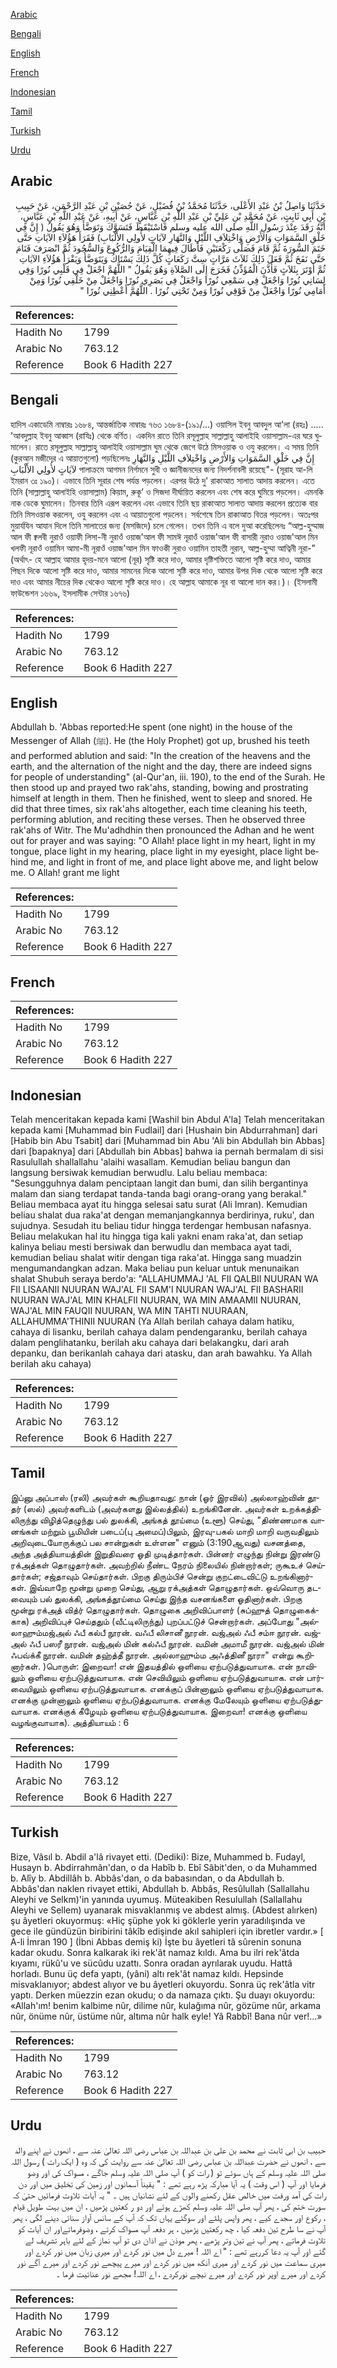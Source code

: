 [Arabic](#arabic)

[Bengali](#bengali)

[English](#english)

[French](#french)

[Indonesian](#indonesian)

[Tamil](#tamil)

[Turkish](#turkish)

[Urdu](#urdu)

## Arabic


<div dir="rtl" lang="ar" style={{fontSize:'larger',backgroundColor:'#f8f9fa',padding:20}}>
حَدَّثَنَا وَاصِلُ بْنُ عَبْدِ الأَعْلَى، حَدَّثَنَا مُحَمَّدُ بْنُ فُضَيْلٍ، عَنْ حُصَيْنِ بْنِ عَبْدِ الرَّحْمَنِ، عَنْ حَبِيبِ بْنِ أَبِي ثَابِتٍ، عَنْ مُحَمَّدِ بْنِ عَلِيِّ بْنِ عَبْدِ اللَّهِ بْنِ عَبَّاسٍ، عَنْ أَبِيهِ، عَنْ عَبْدِ اللَّهِ بْنِ عَبَّاسٍ، أَنَّهُ رَقَدَ عِنْدَ رَسُولِ اللَّهِ صلى الله عليه وسلم فَاسْتَيْقَظَ فَتَسَوَّكَ وَتَوَضَّأَ وَهُوَ يَقُولُ ‏(‏ إِنَّ فِي خَلْقِ السَّمَوَاتِ وَالأَرْضِ وَاخْتِلاَفِ اللَّيْلِ وَالنَّهَارِ لآيَاتٍ لأُولِي الأَلْبَابِ‏)‏ فَقَرَأَ هَؤُلاَءِ الآيَاتِ حَتَّى خَتَمَ السُّورَةَ ثُمَّ قَامَ فَصَلَّى رَكْعَتَيْنِ فَأَطَالَ فِيهِمَا الْقِيَامَ وَالرُّكُوعَ وَالسُّجُودَ ثُمَّ انْصَرَفَ فَنَامَ حَتَّى نَفَخَ ثُمَّ فَعَلَ ذَلِكَ ثَلاَثَ مَرَّاتٍ سِتَّ رَكَعَاتٍ كُلَّ ذَلِكَ يَسْتَاكُ وَيَتَوَضَّأُ وَيَقْرَأُ هَؤُلاَءِ الآيَاتِ ثُمَّ أَوْتَرَ بِثَلاَثٍ فَأَذَّنَ الْمُؤَذِّنُ فَخَرَجَ إِلَى الصَّلاَةِ وَهُوَ يَقُولُ ‏"‏ اللَّهُمَّ اجْعَلْ فِي قَلْبِي نُورًا وَفِي لِسَانِي نُورًا وَاجْعَلْ فِي سَمْعِي نُورًا وَاجْعَلْ فِي بَصَرِي نُورًا وَاجْعَلْ مِنْ خَلْفِي نُورًا وَمِنْ أَمَامِي نُورًا وَاجْعَلْ مِنْ فَوْقِي نُورًا وَمِنْ تَحْتِي نُورًا ‏.‏ اللَّهُمَّ أَعْطِنِي نُورًا ‏"‏
</div>
<div style={{backgroundColor:'#f8f9fa',padding:20, marginBottom: 10}}><table> <thead> <tr> <th>References:</th> <th></th> </tr> </thead> <tbody><tr><td>Hadith No</td><td>1799</td></tr><tr><td>Arabic No</td><td>763.12</td></tr><tr><td>Reference</td><td>Book 6 Hadith 227</td></tr></tbody></table></div>

## Bengali


<div dir="ltr" lang="bn" style={{fontSize:'larger',backgroundColor:'#f8f9fa',padding:20}}>
হাদিস একাডেমি নাম্বারঃ ১৬৮৪, আন্তর্জাতিক নাম্বারঃ ৭৬৩ ১৬৮৪-(১৯১/...) ওয়াসিল ইবনু আবদুল আ'লা (রহঃ) ..... 'আবদুল্লাহ ইবনু আব্বাস (রাযিঃ) থেকে বর্ণিত। একদিন রাতে তিনি রসূলুল্লাহ সাল্লাল্লাহু আলাইহি ওয়াসাল্লাম-এর ঘরে ঘুমালেন। রাতে রসূলুল্লাহ সাল্লাল্লাহু আলাইহি ওয়াসাল্লাম ঘুম থেকে জেগে উঠে মিসওয়াক ও ওযু করলেন। এ সময় তিনি (কুরআন মজীদের এ আয়াতগুলো) পড়ছিলেনঃ إِنَّ فِي خَلْقِ السَّمَوَاتِ وَالأَرْضِ وَاخْتِلاَفِ اللَّيْلِ وَالنَّهَارِ لآيَاتٍ لأُولِي الأَلْبَابِ পালাক্রমে আগমন নির্গমনে সুধী ও জ্ঞানীজনদের জন্য নিদর্শনাবলী রয়েছে"- (সূরাহ আ-লি ইমরান ৩ঃ ১৯০)। এভাবে তিনি সূরার শেষ পর্যন্ত পড়লেন। এরপর উঠে দু' রাকাআত সালাত আদায় করলেন। এতে তিনি (সাল্লাল্লাহু আলাইহি ওয়াসাল্লাম) কিয়াম, রুকূ’ ও সিজদা দীর্ঘায়িত করলেন এবং শেষ করে ঘুমিয়ে পড়লেন। এমনকি নাক ডেকে ঘুমালেন। তিনবার তিনি এরূপ করলেন এবং এভাবে তিনি ছয় রাকাআত সালাত আদায় করলেন প্রত্যেক বার তিনি মিসওয়াক করলেন, ওযু করলেন এবং এ আয়াতগুলো পড়লেন। সর্বশেষে তিন রাকাআত বিতর পড়লেন। অতঃপর মুয়াৰ্যযিন আযান দিলে তিনি সালাতের জন্য (মসজিদে) চলে গেলেন। তখন তিনি এ বলে দুআ করেছিলেনঃ “আল্ল-হুম্মাজ আল ফী ক্বলবী নুরাওঁ ওয়াফী লিসা-নী নুরাওঁ ওয়াজ'আল ফী সামঈ নূরাওঁ ওয়াজ'আল ফী বাসারী নুরাও ওয়াজ'আল মিন খলফী নূরাওঁ ওয়ামিন আমা-মী নূরাওঁ ওয়াজ'আল মিন ফাওকী নুরাও ওয়ামিন তাহতী নুরান, আল্ল-হুম্মা আত্বিনী নূরা-” (অর্থাৎ- হে আল্লাহ আমার হৃদয়-মনে আলো (নূর) সৃষ্টি করে দাও, আমার দৃষ্টিশক্তিতে আলো সৃষ্টি করে দাও, আমার পিছন দিকে আলো সৃষ্টি করে দাও, আমার সামনের দিকে আলো সৃষ্টি করে দাও, আমার উপর দিক থেকে আলো সৃষ্টি করে দাও এবং আমার নীচের দিক থেকেও আলো সৃষ্টি করে দাও। হে আল্লাহ আমাকে নূর বা আলো দান কর।)। (ইসলামী ফাউন্ডেশন ১৬৬৯, ইসলামীক সেন্টার ১৬৭৬)
</div>
<div style={{backgroundColor:'#f8f9fa',padding:20, marginBottom: 10}}><table> <thead> <tr> <th>References:</th> <th></th> </tr> </thead> <tbody><tr><td>Hadith No</td><td>1799</td></tr><tr><td>Arabic No</td><td>763.12</td></tr><tr><td>Reference</td><td>Book 6 Hadith 227</td></tr></tbody></table></div>

## English


<div dir="ltr" lang="en" style={{fontSize:'larger',backgroundColor:'#f8f9fa',padding:20}}>
Abdullah b. 'Abbas reported:He spent (one night) in the house of the Messenger of Allah (ﷺ). He (the Holy Prophet) got up, brushed his teeth and performed ablution and said: "In the creation of the heavens and the earth, and the alternation of the night and the day, there are indeed signs for people of understanding" (al-Qur'an, iii. 190), to the end of the Surah. He then stood up and prayed two rak'ahs, standing, bowing and prostrating himself at length in them. Then he finished, went to sleep and snored. He did that three times, six rak'ahs altogether, each time cleaning his teeth, performing ablution, and reciting these verses. Then he observed three rak'ahs of Witr. The Mu'adhdhin then pronounced the Adhan and he went out for prayer and was saying: "O Allah! place light in my heart, light in my tongue, place light in my hearing, place light in my eyesight, place light behind me, and light in front of me, and place light above me, and light below me. O Allah! grant me light
</div>
<div style={{backgroundColor:'#f8f9fa',padding:20, marginBottom: 10}}><table> <thead> <tr> <th>References:</th> <th></th> </tr> </thead> <tbody><tr><td>Hadith No</td><td>1799</td></tr><tr><td>Arabic No</td><td>763.12</td></tr><tr><td>Reference</td><td>Book 6 Hadith 227</td></tr></tbody></table></div>

## French


<div dir="ltr" lang="fr" style={{fontSize:'larger',backgroundColor:'#f8f9fa',padding:20}}>

</div>
<div style={{backgroundColor:'#f8f9fa',padding:20, marginBottom: 10}}><table> <thead> <tr> <th>References:</th> <th></th> </tr> </thead> <tbody><tr><td>Hadith No</td><td>1799</td></tr><tr><td>Arabic No</td><td>763.12</td></tr><tr><td>Reference</td><td>Book 6 Hadith 227</td></tr></tbody></table></div>

## Indonesian


<div dir="ltr" lang="id" style={{fontSize:'larger',backgroundColor:'#f8f9fa',padding:20}}>
Telah menceritakan kepada kami [Washil bin Abdul A'la] Telah menceritakan kepada kami [Muhammad bin Fudlail] dari [Hushain bin Abdurrahman] dari [Habib bin Abu Tsabit] dari [Muhammad bin Abu 'Ali bin Abdullah bin Abbas] dari [bapaknya] dari [Abdullah bin Abbas] bahwa ia pernah bermalam di sisi Rasulullah shallallahu 'alaihi wasallam. Kemudian beliau bangun dan langsung bersiwak kemudian berwudlu. Lalu beliau membaca: "Sesungguhnya dalam penciptaan langit dan bumi, dan silih bergantinya malam dan siang terdapat tanda-tanda bagi orang-orang yang berakal." Beliau membaca ayat itu hingga selesai satu surat (Ali Imran). Kemudian beliau shalat dua raka'at dengan memanjangkannya berdirinya, ruku', dan sujudnya. Sesudah itu beliau tidur hingga terdengar hembusan nafasnya. Beliau melakukan hal itu hingga tiga kali yakni enam raka'at, dan setiap kalinya beliau mesti bersiwak dan berwudlu dan membaca ayat tadi, kemudian beliau shalat witir dengan tiga raka'at. Hingga sang muadzin mengumandangkan adzan. Maka beliau pun keluar untuk menunaikan shalat Shubuh seraya berdo'a: "ALLAHUMMAJ 'AL FII QALBII NUURAN WA FII LISAANII NUURAN WAJ'AL FII SAM'I NUURAN WAJ'AL FII BASHARII NUURAN WAJ'AL MIN KHALFII NUURAN, WA MIN AMAAMII NUURAN, WAJ'AL MIN FAUQII NUURAN, WA MIN TAHTI NUURAAN, ALLAHUMMA'THINII NUURAN (Ya Allah berilah cahaya dalam hatiku, cahaya di lisanku, berilah cahaya dalam pendengaranku, berilah cahaya dalam penglihatanku, berilah aku cahaya dari belakangku, dari arah depanku, dan berikanlah cahaya dari atasku, dan arah bawahku. Ya Allah berilah aku cahaya)
</div>
<div style={{backgroundColor:'#f8f9fa',padding:20, marginBottom: 10}}><table> <thead> <tr> <th>References:</th> <th></th> </tr> </thead> <tbody><tr><td>Hadith No</td><td>1799</td></tr><tr><td>Arabic No</td><td>763.12</td></tr><tr><td>Reference</td><td>Book 6 Hadith 227</td></tr></tbody></table></div>

## Tamil


<div dir="ltr" lang="ta" style={{fontSize:'larger',backgroundColor:'#f8f9fa',padding:20}}>
இப்னு அப்பாஸ் (ரலி) அவர்கள் கூறியதாவது: நான் (ஓர் இரவில்) அல்லாஹ்வின் தூதர் (ஸல்) அவர்களிடம் (அவர்களது இல்லத்தில்) உறங்கினேன். அவர்கள் உறக்கத்திலிருந்து விழித்தெழுந்து பல் துலக்கி, அங்கத் தூய்மை (உளூ) செய்து, "திண்ணமாக வானங்கள் மற்றும் பூமியின் படைப்(பு அமைப்)பிலும், இரவு-பகல் மாறி மாறி வருவதிலும் அறிவுடையோருக்குப் பல சான்றுகள் உள்ளன" எனும் (3:190ஆவது) வசனத்தை, அந்த அத்தியாயத்தின் இறுதிவரை ஓதி முடித்தார்கள். பின்னர் எழுந்து நின்று இரண்டு ரக்அத்கள் தொழுதார்கள். அவற்றில் நீண்ட நேரம் நிலையில் நின்றார்கள்; ருகூஉச் செய்தார்கள்; சஜ்தாவும் செய்தார்கள். பிறகு திரும்பிச் சென்று குறட்டைவிட்டு உறங்கினார்கள். இவ்வாறே மூன்று முறை செய்து, ஆறு ரக்அத்கள் தொழுதார்கள். ஒவ்வொரு தடவையும் பல் துலக்கி, அங்கத்தூய்மை செய்து இந்த வசனங்களை ஓதினார்கள். பிறகு மூன்று ரக்அத் வித்ர் தொழுதார்கள். தொழுகை அறிவிப்பாளர் (சுப்ஹுத் தொழுகைக்காக) அறிவிப்புச் செய்ததும் (வீட்டிலிருந்து) புறப்பட்டுச் சென்றார்கள். அப்போது "அல்லாஹும்மஜ்அல் ஃபீ கல்பீ நூரன். வஃபீ லிசானீ நூரன். வஜ்அல் ஃபீ சம்ஈ நூரன். வஜ்அல் ஃபீ பஸரீ நூரன். வஜ்அல் மின் கல்ஃபீ நூரன். வமின் அமாமீ நூரன். வஜ்அல் மின் ஃபவ்க்கீ நூரன். வமின் தஹ்த்தீ நூரன். அல்லாஹும்ம அஃத்தினீ நூரா" என்று கூறினார்கள். )பொருள்: இறைவா! என் இதயத்தில் ஒளியை ஏற்படுத்துவாயாக. என் நாவிலும் ஒளியை ஏற்படுத்துவாயாக. என் செவியிலும் ஒளியை ஏற்படுத்துவாயாக. என் பார்வையிலும் ஒளியை ஏற்படுத்துவாயாக. எனக்குப் பின்னாலும் ஒளியை ஏற்படுத்துவாயாக. எனக்கு முன்னாலும் ஒளியை ஏற்படுத்துவாயாக. எனக்கு மேலேயும் ஒளியை ஏற்படுத்துவாயாக. எனக்குக் கீழேயும் ஒளியை ஏற்படுத்துவாயாக. இறைவா! எனக்கு ஒளியை வழங்குவாயாக). அத்தியாயம் : 6
</div>
<div style={{backgroundColor:'#f8f9fa',padding:20, marginBottom: 10}}><table> <thead> <tr> <th>References:</th> <th></th> </tr> </thead> <tbody><tr><td>Hadith No</td><td>1799</td></tr><tr><td>Arabic No</td><td>763.12</td></tr><tr><td>Reference</td><td>Book 6 Hadith 227</td></tr></tbody></table></div>

## Turkish


<div dir="ltr" lang="tr" style={{fontSize:'larger',backgroundColor:'#f8f9fa',padding:20}}>
Bize, Vâsıl b. Abdil a'lâ rivayet etti. (Dediki): Bize, Muhammed b. Fudayl, Husayn b. Abdirrahmân'dan, o da Habîb b. Ebî Sâbit'den, o da Muhammed b. Alîy b. Abdillâh b. Abbâs'dan, o da babasından, o da Abdullah b. Abbâs'dan naklen rivayet ettiki, Abdullah b. Abbâs, Resûlullah (Sallallahu Aleyhi ve Selkm)'in yanında uyumuş. Müteakiben Resulullah (Sallallahu Aleyhi ve Sellem) uyanarak misvaklanmış ve abdest almış. (Abdest alırken) şu âyetleri okuyormuş: «Hiç şüphe yok ki göklerle yerin yaradılışında ve gece ile gündüzün biribirini tâkîb edişinde akıl sahipleri için ibretler vardır.» [ A-li İmran 190 ] (İbni Abbas demiş ki) İşte bu âyetleri tâ sûrenin sonuna kadar okudu. Sonra kalkarak iki rek'ât namaz kıldı. Ama bu ilri rek'âtda kıyamı, rükû'u ve sücûdu uzattı. Sonra oradan ayrılarak uyudu. Hattâ horladı. Bunu üç defa yaptı, (yâni) altı rek'ât namaz kıldı. Hepsinde misvaklanıyor; abdest alıyor ve bu âyetleri okuyordu. Sonra üç rek'âtla vitr yaptı. Derken müezzin ezan okudu; o da namaza çıktı. Şu duayı okuyordu: «Allah'ım! benim kalbime nûr, dilime nûr, kulağıma nûr, gözüme nûr, arkama nûr, önüme nûr, üstüme nûr, altıma nûr halk eyle! Yâ Rabbî! Bana nûr ver!...»
</div>
<div style={{backgroundColor:'#f8f9fa',padding:20, marginBottom: 10}}><table> <thead> <tr> <th>References:</th> <th></th> </tr> </thead> <tbody><tr><td>Hadith No</td><td>1799</td></tr><tr><td>Arabic No</td><td>763.12</td></tr><tr><td>Reference</td><td>Book 6 Hadith 227</td></tr></tbody></table></div>

## Urdu


<div dir="rtl" lang="ur" style={{fontSize:'larger',backgroundColor:'#f8f9fa',padding:20}}>
حبیب بن ابی ثابت نے محمد بن علی بن عبداللہ بن عباس رضی اللہ تعالیٰ عنہ سے ، انھوں نے اپنے والد سے ، انھوں نے حضرت عبداللہ بن عباس رضی اللہ تعالیٰ عنہ سے روایت کی کہ وہ ( ایک رات ) رسول اللہ صلی اللہ علیہ وسلم کے ہاں سوئے تو ( رات کو ) آپ صلی اللہ علیہ وسلم جاگے ، مسواک کی اور وضو فرمایا اور آپ ( اس وقت ) یہ آیا مبارکہ پڑھ رہے تھے : " یقیناً آسمانوں اور زمین کی تخلیق میں اور دن رات کی آمد ورفت میں خالص عقل رکھنے والوں کے لئے نشانیاں ہیں ۔ " یہ آیات تلاوت فرمائیں حتیٰ کہ سورت ختم کی ، پھر آپ صلی اللہ علیہ وسلم کھڑے ہوئے اور دو ر کعتیں پڑھیں ، ان میں بہت طویل قیام ، رکوع اور سجدے کیے ، پھر واپس پلٹے اور سوگئے یہاں تک کہ آپ کے سانس آواز سنائی دینے لگی ، پھر آپ نے سا طرح تین دفعہ کیا ، چھ رکعتیں پڑھیں ، ہر دفعہ آپ مسواک کرتے ، وضوفرماتےاور ان آیات کو تلاوت فرماتے ، پھر آپ نے تین وتر پڑھے ، پھر موذن نے اذان دی تو آپ نماز کے لئے باہر تشریف لے گئے اور آپ یہ دعا کررہے تھے : " اے اللہ ! میرے دل میں نور کردے اور میری زبان میں نور کردے اور میری سماعت میں نور کردے اور میری آنکھ میں نور کردے اور میرے پیچھے نور کردے اور میرے آگے نور کردے اور میرے اوپر نور کردے اور میرے نیچے نورکردے ، اے اللہ! مجھے نور عنائیت فرما ۔
</div>
<div style={{backgroundColor:'#f8f9fa',padding:20, marginBottom: 10}}><table> <thead> <tr> <th>References:</th> <th></th> </tr> </thead> <tbody><tr><td>Hadith No</td><td>1799</td></tr><tr><td>Arabic No</td><td>763.12</td></tr><tr><td>Reference</td><td>Book 6 Hadith 227</td></tr></tbody></table></div>
